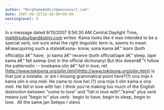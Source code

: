 ```yaml
---
author: "MorphemeAddict@wmconnect.com"
date: 2007-09-15T16:58:00+00:00
nestinglevel: 0
---
```

In a message dated 9/15/2007 9:56:30 AM Central Daylight Time, [matt@suburbandestiny.com](mailto://matt@suburbandestiny.com) writes:
Kama looks like it was intended to be a special verb, not sure what the right linguistic term is, seems to mean â€œacquiring such a stateâ€sona- know, sona kama â€“ learn (both official)jo â€“ have,  jo kama â€“ receive (both official)lape â€“ sleep, lape kama â€“ fall asleep (not in the official dictionary) But this doesnâ€™t follow the patternolin --
 lovekama olin â€“ fall in love, ref. [http://www.tokipona.org/pilin.html](http://www.tokipona.org/pilin.html) Is that just a mistake, or am I missing grammatical point here?(?) ona mije li kama olin e ona meli. He came to love her.(?) ona mije li olin kama e ona meli. He fell in love with her. I think you're making too much of the English distinction between "come to love" and "fall in love with"."kama" plus verb means just "begin to" plus verb:  begin to have, begin to sleep, begin to love.  All the same.jan Setepo / stevo